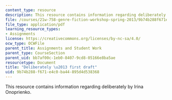 ```yaml
---
content_type: resource
description: This resource contains information regarding deliberately by Irina Onoprienko.
file: /courses/21w-758-genre-fiction-workshop-spring-2013/9b74b288f671e4c0ba44895d4d538368_MIT21W_758S13_del-Fr_drft.pdf
file_type: application/pdf
learning_resource_types:
- Assignments
license: https://creativecommons.org/licenses/by-nc-sa/4.0/
ocw_type: OCWFile
parent_title: Assignments and Student Work
parent_type: CourseSection
parent_uid: bb7af00c-1eb0-8407-9cd8-05166e8ba5ae
resourcetype: Document
title: "Deliberately \u2013 first draft"
uid: 9b74b288-f671-e4c0-ba44-895d4d538368
---
```

This resource contains information regarding deliberately by Irina Onoprienko.